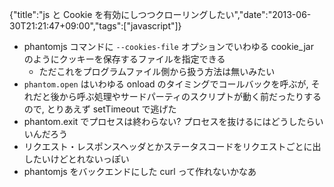 {"title":"js と Cookie を有効にしつつクローリングしたい","date":"2013-06-30T21:21:47+09:00","tags":["javascript"]}

- phantomjs コマンドに `--cookies-file` オプションでいわゆる cookie_jar のようにクッキーを保存するファイルを指定できる
  - ただこれをプログラムファイル側から扱う方法は無いみたい
- `phantom.open` はいわゆる onload のタイミングでコールバックを呼ぶが, それだと後から呼ぶ処理やサードパーティのスクリプトが動く前だったりするので, とりあえず setTimeout で逃げた
- phantom.exit でプロセスは終わらない? プロセスを抜けるにはどうしたらいいんだろう
- リクエスト・レスポンスヘッダとかステータスコードをリクエストごとに出したいけどとれないっぽい
- phantomjs をバックエンドにした curl って作れないかなあ

<script src="https://gist.github.com/cou929/4116887.js"></script>
